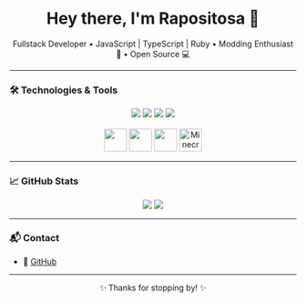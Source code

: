 <h1 align="center">Hey there, I'm Rapositosa 👋</h1>

<p align="center">
  Fullstack Developer • JavaScript | TypeScript | Ruby • Modding Enthusiast 🔧 • Open Source 💻
</p>

---

### 🛠️ Technologies & Tools

<div align="center">
  <img src="https://img.shields.io/badge/JavaScript-F7DF1E?style=for-the-badge&logo=javascript&logoColor=black"/>
  <img src="https://img.shields.io/badge/TypeScript-3178C6?style=for-the-badge&logo=typescript&logoColor=white"/>
  <img src="https://img.shields.io/badge/Ruby-CC342D?style=for-the-badge&logo=ruby&logoColor=white"/>
  <img src="https://img.shields.io/badge/Minecraft%20Forge-000000?style=for-the-badge&logo=minecraft&logoColor=white"/>
</div>

<br/>

<div align="center">
  <img src="https://cdn.jsdelivr.net/gh/devicons/devicon/icons/javascript/javascript-original.svg" width="40"/>
  <img src="https://cdn.jsdelivr.net/gh/devicons/devicon/icons/typescript/typescript-original.svg" width="40"/>
  <img src="https://cdn.jsdelivr.net/gh/devicons/devicon/icons/ruby/ruby-original.svg" width="40"/>
  <img src="https://img.icons8.com/external-tal-revivo-color-tal-revivo/48/null/external-minecraft-a-sandbox-video-game-developed-by-mojang-logo-color-tal-revivo.png" width="40" title="Minecraft Forge"/>
</div>

---

### 📈 GitHub Stats

<p align="center">
  <img src="https://github-readme-stats.vercel.app/api?username=Rapositosa&show_icons=true&title_color=ef5350&text_color=ffffff&icon_color=f48fb1&bg_color=1e1e1e" />
  <img src="https://github-readme-stats.vercel.app/api/top-langs/?username=Rapositosa&layout=compact&title_color=ef5350&text_color=ffffff&bg_color=1e1e1e"/>
</p>

---

### 📬 Contact
- 💼 [GitHub](https://github.com/Rapositosa)

---

<p align="center">✨ Thanks for stopping by! ✨</p>
